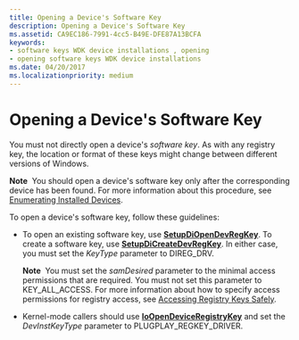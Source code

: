 ```yaml
---
title: Opening a Device's Software Key
description: Opening a Device's Software Key
ms.assetid: CA9EC186-7991-4cc5-B49E-DFE87A13BCFA
keywords:
- software keys WDK device installations , opening
- opening software keys WDK device installations
ms.date: 04/20/2017
ms.localizationpriority: medium
---
```


# Opening a Device's Software Key


You must not directly open a device's *software key*. As with any registry key, the location or format of these keys might change between different versions of Windows.

**Note**  You should open a device's software key only after the corresponding device has been found. For more information about this procedure, see [Enumerating Installed Devices](enumerating-installed-devices.md).

 

To open a device's software key, follow these guidelines:

-   To open an existing software key, use [**SetupDiOpenDevRegKey**](https://msdn.microsoft.com/library/windows/hardware/ff552079). To create a software key, use [**SetupDiCreateDevRegKey**](https://msdn.microsoft.com/library/windows/hardware/ff550973). In either case, you must set the *KeyType* parameter to DIREG_DRV.

    **Note**  You must set the *samDesired* parameter to the minimal access permissions that are required. You must not set this parameter to KEY_ALL_ACCESS. For more information about how to specify access permissions for registry access, see [Accessing Registry Keys Safely](accessing-registry-keys-safely.md).

     

-   Kernel-mode callers should use [**IoOpenDeviceRegistryKey**](https://msdn.microsoft.com/library/windows/hardware/ff549443) and set the *DevInstKeyType* parameter to PLUGPLAY_REGKEY_DRIVER.

 

 





